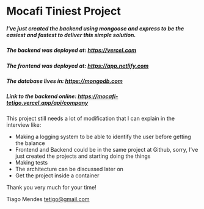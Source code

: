 # Mocafi Tiniest Project

##### I've just created the backend using mongoose and express to be the easiest and fastest to deliver this simple solution. 
##### The backend was deployed at: https://vercel.com
##### The frontend was deployed at: https://app.netlify.com
##### The database lives in: https://mongodb.com

##### Link to the backend online: https://mocafi-tetigo.vercel.app/api/company

This project still needs a lot of modification that I can explain in the interview like:

* Making a logging system to be able to identify the user before getting the balance
* Frontend and Backend could be in the same project at Github, sorry, I've just created the projects and starting doing the things
* Making tests
* The architecture can be discussed later on
* Get the project inside a container

Thank you very much for your time!

Tiago Mendes
tetigo@gmail.com
